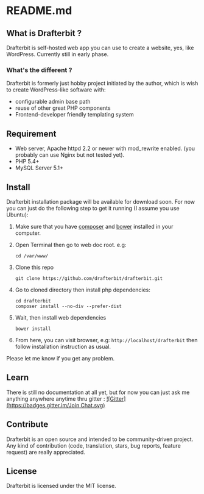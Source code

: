 # README.md

## What is Drafterbit ?
Drafterbit is self-hosted web app you can use to create a website, yes, like WordPress. Currently still in early phase.

### What's the different ?
Drafterbit is formerly just hobby project initiated by the author, which is wish to create WordPress-like software with:
- configurable admin base path
- reuse of other great PHP components
- Frontend-developer friendly templating system

## Requirement
- Web server, Apache httpd 2.2 or newer with mod_rewrite enabled. (you probably can use Nginx but not tested yet).
- PHP 5.4+
- MySQL Server 5.1+

## Install
Drafterbit installation package will be available for download soon. For now you can just do the following step to get it running (I assume you use Ubuntu):

1. Make sure that you have [composer](https://getcomposer.org/) and [bower](https://bower.io/) installed in your computer.
2. Open Terminal then go to web doc root. e.g:
    ```shell
    cd /var/www/
    ```
    
3. Clone this repo
    ```shell
    git clone https://github.com/drafterbit/drafterbit.git
    ```
    
4. Go to cloned directory then install php dependencies:
    ```shell
    cd drafterbit
    composer install --no-div --prefer-dist
    ```
    
5. Wait, then install web dependencies
    ```shell
    bower install
    ```
    
6. From here, you can visit browser, e.g: `http://localhost/drafterbit` then follow installation instruction as usual.

Please let me know if you get any problem.

## Learn
There is still no documentation at all yet, but for now you can just ask me anything anywhere anytime thru gitter : [![Gitter](https://badges.gitter.im/Join Chat.svg)](https://gitter.im/drafterbit/drafterbit?utm_source=badge&utm_medium=badge&utm_campaign=pr-badge&utm_content=badge)

## Contribute
Drafterbit is an open source and intended to be community-driven project. Any kind of contribution (code, translation, stars, bug reports, feature request) are really appreciated.

## License
Drafterbit is licensed under the MIT license.
